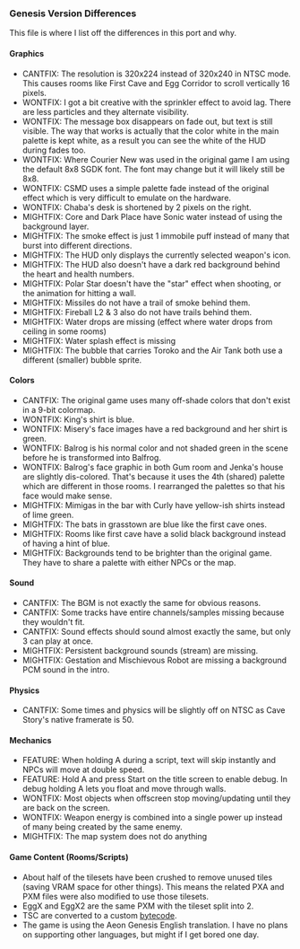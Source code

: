 ### Genesis Version Differences
This file is where I list off the differences in this port and why.

#### Graphics
 - CANTFIX: The resolution is 320x224 instead of 320x240 in NTSC mode. This causes rooms like First Cave and Egg Corridor to scroll vertically 16 pixels.
 - WONTFIX: I got a bit creative with the sprinkler effect to avoid lag. There are less particles and they alternate visibility.
 - WONTFIX: The message box disappears on fade out, but text is still visible. The way that works is actually that the color white in the main palette is kept white, as a result you can see the white of the HUD during fades too.
 - WONTFIX: Where Courier New was used in the original game I am using the default 8x8 SGDK font. The font may change but it will likely still be 8x8.
 - WONTFIX: CSMD uses a simple palette fade instead of the original effect which is very difficult to emulate on the hardware.
 - WONTFIX: Chaba's desk is shortened by 2 pixels on the right.
 - MIGHTFIX: Core and Dark Place have Sonic water instead of using the background layer.
 - MIGHTFIX: The smoke effect is just 1 immobile puff instead of many that burst into different directions.
 - MIGHTFIX: The HUD only displays the currently selected weapon's icon.
 - MIGHTFIX: The HUD also doesn't have a dark red background behind the heart and health numbers.
 - MIGHTFIX: Polar Star doesn't have the "star" effect when shooting, or the animation for hitting a wall.
 - MIGHTFIX: Missiles do not have a trail of smoke behind them.
 - MIGHTFIX: Fireball L2 & 3 also do not have trails behind them.
 - MIGHTFIX: Water drops are missing (effect where water drops from ceiling in some rooms)
 - MIGHTFIX: Water splash effect is missing
 - MIGHTFIX: The bubble that carries Toroko and the Air Tank both use a different (smaller) bubble sprite.

#### Colors
 - CANTFIX: The original game uses many off-shade colors that don't exist in a 9-bit colormap.
 - WONTFIX: King's shirt is blue.
 - WONTFIX: Misery's face images have a red background and her shirt is green.
 - WONTFIX: Balrog is his normal color and not shaded green in the scene before he is transformed into Balfrog.
 - WONTFIX: Balrog's face graphic in both Gum room and Jenka's house are slightly dis-colored. That's because it uses the 4th (shared) palette which are different in those rooms. I rearranged the palettes so that his face would make sense.
 - MIGHTFIX: Mimigas in the bar with Curly have yellow-ish shirts instead of lime green.
 - MIGHTFIX: The bats in grasstown are blue like the first cave ones.
 - MIGHTFIX: Rooms like first cave have a solid black background instead of having a hint of blue.
 - MIGHTFIX: Backgrounds tend to be brighter than the original game. They have to share a palette with either NPCs or the map.

#### Sound
 - CANTFIX: The BGM is not exactly the same for obvious reasons.
 - CANTFIX: Some tracks have entire channels/samples missing because they wouldn't fit.
 - CANTFIX: Sound effects should sound almost exactly the same, but only 3 can play at once.
 - MIGHTFIX: Persistent background sounds (stream) are missing.
 - MIGHTFIX: Gestation and Mischievous Robot are missing a background PCM sound in the intro.
 
#### Physics
 - CANTFIX: Some times and physics will be slightly off on NTSC as Cave Story's native framerate is 50.

#### Mechanics
 - FEATURE: When holding A during a script, text will skip instantly and NPCs will move at double speed.
 - FEATURE: Hold A and press Start on the title screen to enable debug. In debug holding A lets you float and move through walls.
 - WONTFIX: Most objects when offscreen stop moving/updating until they are back on the screen.
 - WONTFIX: Weapon energy is combined into a single power up instead of many being created by the same enemy.
 - MIGHTFIX: The map system does not do anything
 
#### Game Content (Rooms/Scripts)
 - About half of the tilesets have been crushed to remove unused tiles (saving VRAM space for other things). This means the related PXA and PXM files were also modified to use those tilesets.
 - EggX and EggX2 are the same PXM with the tileset split into 2.
 - TSC are converted to a custom [bytecode](../tools/tscomp/tscomp.c).
 - The game is using the Aeon Genesis English translation. I have no plans on supporting other languages, but might if I get bored one day.
